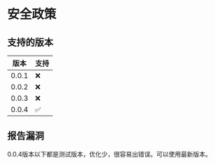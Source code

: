 # 安全政策

## 支持的版本

| 版本 | 支持          |
| ------- | ------------------ |
| 0.0.1   | ❌ |
| 0.0.2   | ❌ |
| 0.0.3   | ❌ |
| 0.0.4   | ✅ |

## 报告漏洞

0.0.4版本以下都是测试版本，优化少，很容易出错误。可以使用最新版本。
